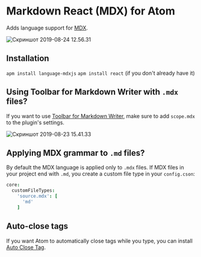 # Markdown React (MDX) for Atom

Adds language support for [MDX](https://github.com/mdx-js/mdx).

![Скриншот 2019-08-24 12.56.31](https://i.imgur.com/gbFo4uk.png)

## Installation

`apm install language-mdxjs`
`apm install react` (if you don't already have it)

## Using Toolbar for Markdown Writer with `.mdx` files?

If you want to use [Toolbar for Markdown Writer](https://github.com/zhuochun/tool-bar-md-writer), make sure to add `scope.mdx` to the plugin's settings.

![Скриншот 2019-08-23 15.41.33](https://i.imgur.com/sk9qoz2.png)

## Applying MDX grammar to `.md` files?

By default the MDX language is applied only to `.mdx` files. If MDX files in your project end with `.md`, you create a custom file type in your `config.cson`:

```cson
core:
  customFileTypes:
    'source.mdx': [
      'md'
    ]
```

## Auto-close tags

If you want Atom to automatically close tags while you type, you can install [Auto Close Tag](https://atom.io/packages/autoclose).

